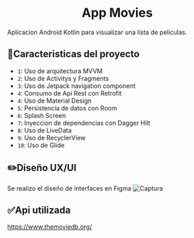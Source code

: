 <h1 align="center"> App Movies </h1>
Aplicacion Android Kotlin para visualizar una lista de peliculas.


## :hammer:Caracteristicas del proyecto

- `1`: Uso de arquitectura MVVM
- `2`: Uso de Activitys y Fragments 
- `3`: Uso de Jetpack navigation component
- `4`: Consumo de Api Rest con Retrofit
- `4`: Uso de Material Design
- `5`: Persistencia de datos con Room
- `6`: Splash Screen
- `7`: Inyeccion de dependencias con Dagger Hilt
- `8`: Uso de LiveData
- `9`: Uso de RecyclerView
- `10`: Uso de Glide

## :pencil2:Diseño UX/UI
Se realizo el diseño de interfaces en Figma
![Captura](https://user-images.githubusercontent.com/100550658/231554206-9872f50a-c0d5-4a1d-b68f-8d3fad5c9e3e.PNG)

## :white_check_mark:Api utilizada
https://www.themoviedb.org/

